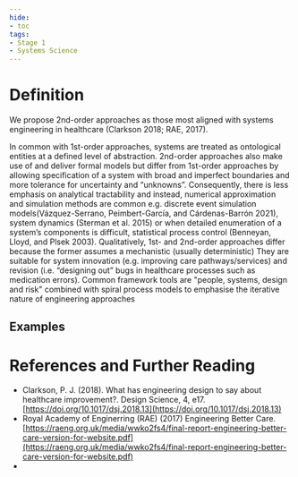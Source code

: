 ```yaml
---
hide:
- toc
tags:
- Stage 1
- Systems Science
---
```


# Definition
We propose 2nd-order approaches as those most aligned with systems engineering in healthcare (Clarkson 2018; RAE, 2017). 

In common with 1st-order approaches, systems are treated as ontological entities at a defined level of abstraction. 2nd-order approaches also make use of and deliver formal models but differ from 1st-order approaches by allowing specification of a system with broad and imperfect boundaries and more tolerance for uncertainty and “unknowns”. Consequently, there is less emphasis on analytical tractability and instead, numerical approximation and simulation methods are common e.g. discrete event simulation models(Vázquez-Serrano, Peimbert-Garcı́a, and Cárdenas-Barrón 2021), system dynamics (Sterman et al. 2015) or when detailed enumeration of a system’s components is difficult, statistical process control (Benneyan, Lloyd, and Plsek 2003). Qualitatively, 1st- and 2nd-order approaches differ because the former assumes a mechanistic (usually deterministic)
They are suitable for system innovation (e.g. improving care pathways/services) and revision (i.e. “designing out” bugs in healthcare processes such as medication errors). Common framework tools are "people, systems, design and risk" combined with spiral process models to emphasise the iterative nature of engineering approaches

 
## Examples

# References and Further Reading
  * Clarkson, P. J. (2018). What has engineering design to say about healthcare improvement?. Design Science, 4, e17. [https://doi.org/10.1017/dsj.2018.13](https://doi.org/10.1017/dsj.2018.13)
  * Royal Academy of Enginerring (RAE) (2017) Engineering Better Care. [https://raeng.org.uk/media/wwko2fs4/final-report-engineering-better-care-version-for-website.pdf](https://raeng.org.uk/media/wwko2fs4/final-report-engineering-better-care-version-for-website.pdf)
  * 


